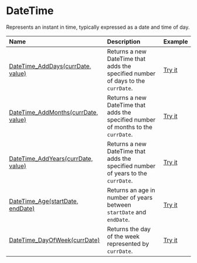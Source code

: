 # DateTime

Represents an instant in time, typically expressed as a date and time of day.

| Name | Description | Example |
| :--- | :---------- | :------ |
| [DateTime_AddDays(currDate, value)](/datetime-add-days) | Returns a new DateTime that adds the specified number of days to the `currDate`. | [Try it]()|
| [DateTime_AddMonths(currDate, value)](/datetime-add-months) | Returns a new DateTime that adds the specified number of months to the `currDate`. | [Try it]()|
| [DateTime_AddYears(currDate, value)](/datetime-add-years) | Returns a new DateTime that adds the specified number of years to the `currDate`. | [Try it]()|
| [DateTime_Age(startDate, endDate)](/datetime-age) | Returns an age in number of years between `startDate` and `endDate`. | [Try it]()|
| [DateTime_DayOfWeek(currDate)](/datetime-dayofweek) | Returns the day of the week represented by `currDate`. | [Try it]()|

